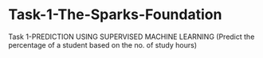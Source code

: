 # Task-1-The-Sparks-Foundation
Task 1-PREDICTION USING SUPERVISED MACHINE LEARNING (Predict the percentage of a student based on the no. of study hours)

